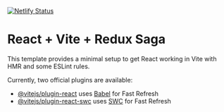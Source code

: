 [![Netlify Status](https://api.netlify.com/api/v1/badges/a66c8893-0c65-4d54-bc18-e261b698fa0e/deploy-status)](https://app.netlify.com/sites/redux-saga-app/deploys)

# React + Vite + Redux Saga

This template provides a minimal setup to get React working in Vite with HMR and some ESLint rules.

Currently, two official plugins are available:

- [@vitejs/plugin-react](https://github.com/vitejs/vite-plugin-react/blob/main/packages/plugin-react/README.md) uses [Babel](https://babeljs.io/) for Fast Refresh
- [@vitejs/plugin-react-swc](https://github.com/vitejs/vite-plugin-react-swc) uses [SWC](https://swc.rs/) for Fast Refresh
